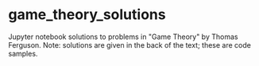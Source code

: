 # game_theory_solutions
Jupyter notebook solutions to problems in "Game Theory" by Thomas Ferguson. Note: solutions are given in the back of the text; these are code samples.

